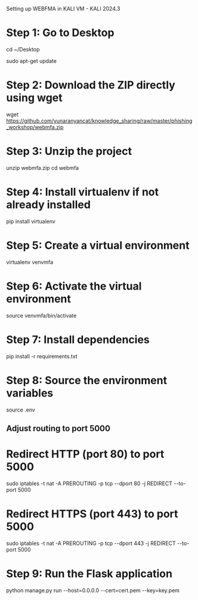 Setting up WEBFMA in KALI VM - KALI 2024.3

# Step 1: Go to Desktop
cd ~/Desktop

sudo apt-get update

# Step 2: Download the ZIP directly using wget
wget https://github.com/yunaranyancat/knowledge_sharing/raw/master/phishing_workshop/webmfa.zip

# Step 3: Unzip the project
unzip webmfa.zip
cd webmfa

# Step 4: Install virtualenv if not already installed
pip install virtualenv

# Step 5: Create a virtual environment
virtualenv venvmfa

# Step 6: Activate the virtual environment
source venvmfa/bin/activate

# Step 7: Install dependencies
pip install -r requirements.txt

# Step 8: Source the environment variables
source .env

## Adjust routing to port 5000
# Redirect HTTP (port 80) to port 5000
sudo iptables -t nat -A PREROUTING -p tcp --dport 80 -j REDIRECT --to-port 5000

# Redirect HTTPS (port 443) to port 5000
sudo iptables -t nat -A PREROUTING -p tcp --dport 443 -j REDIRECT --to-port 5000


# Step 9: Run the Flask application
python manage.py run --host=0.0.0.0 --cert=cert.pem --key=key.pem

